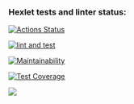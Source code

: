 ### Hexlet tests and linter status:
[![Actions Status](https://github.com/NastyaSia04/frontend-project-46/actions/workflows/hexlet-check.yml/badge.svg)](https://github.com/NastyaSia04/frontend-project-46/actions)

[![lint and test](https://github.com/NastyaSia04/frontend-project-46/actions/workflows/lint-test.yml/badge.svg)](https://github.com/NastyaSia04/frontend-project-46/actions/workflows/lint-test.yml)

[![Maintainability](https://api.codeclimate.com/v1/badges/d4219790822ebd435721/maintainability)](https://codeclimate.com/github/NastyaSia04/frontend-project-46/maintainability)

[![Test Coverage](https://api.codeclimate.com/v1/badges/d4219790822ebd435721/test_coverage)](https://codeclimate.com/github/NastyaSia04/frontend-project-46/test_coverage)

<a href="https://asciinema.org/a/jqLzp12psgIhH0gXDKiLqBXhi" target="_blank"><img src="https://asciinema.org/a/jqLzp12psgIhH0gXDKiLqBXhi.svg" /></a>